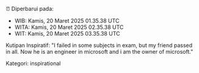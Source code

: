 ⏰ Diperbarui pada:
- WIB: Kamis, 20 Maret 2025 01.35.38 UTC
- WITA: Kamis, 20 Maret 2025 02.35.38 UTC
- WIT: Kamis, 20 Maret 2025 03.35.38 UTC

Kutipan Inspiratif:
"I failed in some subjects in exam, but my friend passed in all. Now he is an engineer in microsoft and i am the owner of microsoft."


Kategori: inspirational

